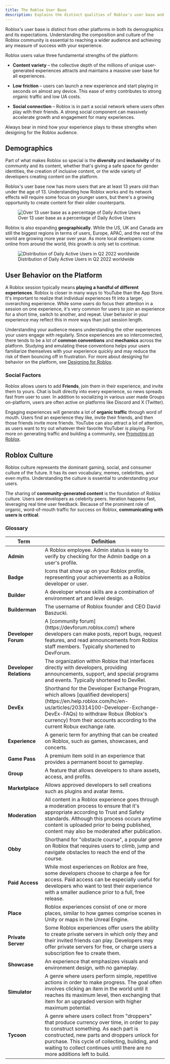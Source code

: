 ```yaml
---
title: The Roblox User Base
description: Explains the distinct qualities of Roblox's user base and culture.
---
```


Roblox's user base is distinct from other platforms in both its demographics and its expectations. Understanding the composition and culture of the Roblox community is essential to reaching a wider audience and achieving any measure of success with your experience.

Roblox users value three fundamental strengths of the platform:

- **Content variety** &ndash; the collective depth of the millions of unique user-generated experiences attracts and maintains a massive user base for all experiences.

- **Low friction** &ndash; users can launch a new experience and start playing in seconds on almost any device. This ease of entry contributes to strong organic traffic and low UA costs.

- **Social connection** &ndash; Roblox is in part a social network where users often play with their friends. A strong social component can massively accelerate growth and engagement for many experiences.

Always bear in mind how your experience plays to these strengths when designing for the Roblox audience.

## Demographics

Part of what makes Roblox so special is the **diversity** and **inclusivity** of its community and its content, whether that's giving a safe space for gender identities, the creation of inclusive content, or the wide variety of developers creating content on the platform.

Roblox's user base now has more users that are at least 13 years old than under the age of 13. Understanding how Roblox works and its network effects will require some focus on younger users, but there's a growing opportunity to create content for their older counterparts.

<figure>
  <img
    alt="Over 13 user base as a percentage of Daily Active Users"
    src="../assets/getting-started/developing-on-roblox/Percentage-O13-Users-Chart.jpg"/>
  <figcaption>Over 13 user base as a percentage of Daily Active Users</figcaption>
</figure>

Roblox is also expanding **geographically**. While the US, UK and Canada are still the biggest regions in terms of users, Europe, APAC, and the rest of the world are growing more year over year. As more local developers come online from around the world, this growth is only set to continue.

<figure>
  <img
    alt="Distribution of Daily Active Users in Q2 2022 worldwide"
    src="../assets/getting-started/developing-on-roblox/Global-User-Community-Chart.jpg"/>
  <figcaption>Distribution of Daily Active Users in Q2 2022 worldwide</figcaption>
</figure>

## User Behavior on the Platform

A Roblox session typically means **playing a handful of different experiences**. Roblox is closer in many ways to YouTube than the App Store. It's important to realize that individual experiences fit into a larger, overarching experience. While some users do focus their attention in a session on one experience, it's very common for users to join an experience for a short time, switch to another, and repeat. User behavior in your experience may reflect this in more ways than just session length.

Understanding your audience means understanding the other experiences your users engage with regularly. Since experiences are so interconnected, there tends to be a lot of **common conventions** and **mechanics** across the platform. Studying and emulating these conventions helps your users familiarize themselves with your experience quickly and may reduce the risk of them bouncing off in frustration. For more about designing for behavior on the platform, see [Designing for Roblox](../production/game-design/index.md).

### Social Factors

Roblox allows users to add **Friends**, join them in their experience, and invite them to yours. Chat is built directly into every experience, so news spreads fast from user to user. In addition to socializing in various user made Groups on-platform, users are often active on platforms like Discord and X (Twitter).

Engaging experiences will generate a lot of **organic traffic** through word of mouth. Users find an experience they like, invite their friends, and then those friends invite more friends. YouTube can also attract a lot of attention, as users want to try out whatever their favorite YouTuber is playing. For more on generating traffic and building a community, see [Promoting on Roblox](../production/promotion/index.md).

## Roblox Culture

Roblox culture represents the dominant gaming, social, and consumer culture of the future. It has its own vocabulary, memes, celebrities, and even myths. Understanding the culture is essential to understanding your users.

The sharing of **community-generated content** is the foundation of Roblox culture. Users see developers as celebrity peers. Iteration happens fast, leveraging real time user feedback. Because of the prominent role of organic, word-of-mouth traffic for success on Roblox, **communicating with users is critical**.

### Glossary

<table>
<thead>
  <tr>
    <th>Term</th>
    <th>Definition</th>
  </tr>
</thead>
<tbody>
  <tr>
    <td><b>Admin</b></td>
    <td>A Roblox employee. Admin status is easy to verify by checking for the Admin badge on a user's profile.</td>
  </tr>
  <tr>
    <td><b>Badge</b></td>
    <td>Icons that show up on your Roblox profile, representing your achievements as a Roblox developer or user.</td>
  </tr>
  <tr>
    <td><b>Builder</b></td>
    <td>A developer whose skills are a combination of environment art and level design.</td>
  </tr>
  <tr>
    <td><b>Builderman</b></td>
    <td>The username of Roblox founder and CEO David Baszucki.</td>
  </tr>
  <tr>
    <td><b>Developer Forum</b></td>
    <td>A [community forum](https://devforum.roblox.com/) where developers can make posts, report bugs, request features, and read announcements from Roblox staff members. Typically shortened to DevForum.</td>
  </tr>
  <tr>
    <td><b>Developer Relations</b></td>
    <td>The organization within Roblox that interfaces directly with developers, providing announcements, support, and special programs and events. Typically shortened to DevRel.</td>
  </tr>
  <tr>
    <td><b>DevEx</b></td>
    <td>Shorthand for the Developer Exchange Program, which allows [qualified developers](https://en.help.roblox.com/hc/en-us/articles/203314100-Developer-Exchange-DevEx-FAQs) to withdraw Robux (Roblox's currency) from their accounts according to the current Robux exchange rate.</td>
  </tr>
  <tr>
    <td><b>Experience</b></td>
    <td>A generic term for anything that can be created on Roblox, such as games, showcases, and concerts.</td>
  </tr>
  <tr>
    <td><b>Game Pass</b></td>
    <td>A premium item sold in an experience that provides a permanent boost to gameplay.</td>
  </tr>
  <tr>
    <td><b>Group</b></td>
    <td>A feature that allows developers to share assets, access, and profits.</td>
  </tr>
  <tr>
    <td><b>Marketplace</b></td>
    <td>Allows approved developers to sell creations such as plugins and avatar items.</td>
  </tr>
  <tr>
    <td><b>Moderation</b></td>
    <td>All content in a Roblox experience goes through a moderation process to ensure that it's appropriate according to Trust and Safety standards. Although this process occurs anytime content is uploaded prior to being published, content may also be moderated after publication.</td>
  </tr>
  <tr>
    <td><b>Obby</b></td>
    <td>Shorthand for "obstacle course", a popular genre on Roblox that requires users to climb, jump and navigate obstacles to reach the end of the course.</td>
  </tr>
  <tr>
    <td><b>Paid Access</b></td>
    <td>While most experiences on Roblox are free, some developers choose to charge a fee for access. Paid access can be especially useful for developers who want to test their experience with a smaller audience prior to a full, free release.</td>
  </tr>
  <tr>
    <td><b>Place</b></td>
    <td>Roblox experiences consist of one or more places, similar to how games comprise scenes in Unity or maps in the Unreal Engine.</td>
  </tr>
  <tr>
    <td><b>Private Server</b></td>
    <td>Some Roblox experiences offer users the ability to create private servers in which only they and their invited friends can play. Developers may offer private servers for free, or charge users a subscription fee to create them.</td>
  </tr>
  <tr>
    <td><b>Showcase</b></td>
    <td>An experience that emphasizes visuals and environment design, with no gameplay.</td>
  </tr>
  <tr>
    <td><b>Simulator</b></td>
    <td>A genre where users perform simple, repetitive actions in order to make progress. The goal often involves clicking an item in the world until it reaches its maximum level, then exchanging that item for an upgraded version with higher maximum potential.</td>
  </tr>
  <tr>
    <td><b>Tycoon</b></td>
    <td>A genre where users collect from "droppers" that produce currency over time, in order to pay to construct something. As each part is constructed, new parts and droppers unlock for purchase. This cycle of collecting, building, and waiting to collect continues until there are no more additions left to build.</td>
  </tr>
</tbody>
</table>
